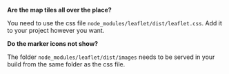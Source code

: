 **Are the map tiles all over the place?**

You need to use the css file `node_modules/leaflet/dist/leaflet.css`. Add it to your project however you want.

**Do the marker icons not show?**

The folder `node_modules/leaflet/dist/images` needs to be served in your build from the same folder as the css file.
